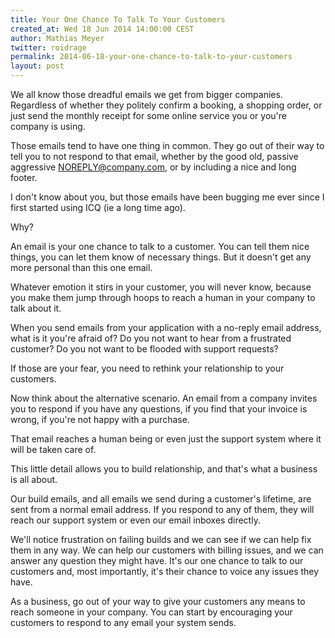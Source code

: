 ```yaml
---
title: Your One Chance To Talk To Your Customers
created_at: Wed 18 Jun 2014 14:00:00 CEST
author: Mathias Meyer
twitter: roidrage
permalink: 2014-06-18-your-one-chance-to-talk-to-your-customers
layout: post
---
```

We all know those dreadful emails we get from bigger companies. Regardless of whether they politely confirm a booking, a shopping order, or just send the monthly receipt for some online service you or you're company is using.

Those emails tend to have one thing in common. They go out of their way to tell you to not respond to that email, whether by the good old, passive aggressive NOREPLY@company.com, or by including a nice and long footer.

I don't know about you, but those emails have been bugging me ever since I first started using ICQ (ie a long time ago).

Why?

An email is your one chance to talk to a customer. You can tell them nice things, you can let them know of necessary things. But it doesn't get any more personal than this one email.

Whatever emotion it stirs in your customer, you will never know, because you make them jump through hoops to reach a human in your company to talk about it.

When you send emails from your application with a no-reply email address, what is it you're afraid of? Do you not want to hear from a frustrated customer? Do you not want to be flooded with support requests?

If those are your fear, you need to rethink your relationship to your customers.

Now think about the alternative scenario. An email from a company invites you to respond if you have any questions, if you find that your invoice is wrong, if you're not happy with a purchase.

That email reaches a human being or even just the support system where it will be taken care of.

This little detail allows you to build relationship, and that's what a business is all about.

Our build emails, and all emails we send during a customer's lifetime, are sent from a normal email address. If you respond to any of them, they will reach our support system or even our email inboxes directly.

We'll notice frustration on failing builds and we can see if we can help fix them in any way. We can help our customers with billing issues, and we can answer any question they might have. It's our one chance to talk to our customers and, most importantly, it's their chance to voice any issues they have.

As a business, go out of your way to give your customers any means to reach someone in your company. You can start by encouraging your customers to respond to any email your system sends.
